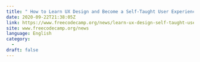 ```yaml
---
title: " How to Learn UX Design and Become a Self-Taught User Experience Designer "
date: 2020-09-22T21:38:05Z
link: https://www.freecodecamp.org/news/learn-ux-design-self-taught-user-experience-designer/?utm_medium=RSS&utm_source=news.12bit.vn
site: www.freecodecamp.org/news
language: English
category:
  -   
draft: false
---
```

